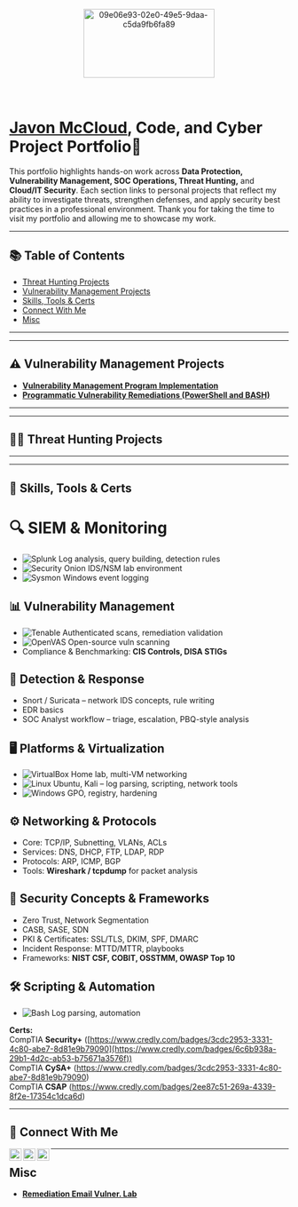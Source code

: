 <!-- Optional banner (replace the URL with your own image) -->
<p align="center">
<img width="236" height="124" alt="09e06e93-02e0-49e5-9daa-c5da9fb6fa89" src="https://github.com/user-attachments/assets/f02c93a7-a246-4bf4-beec-37d6cb2c8e8c" />

</p>

<h1><br/><a href="https://www.linkedin.com/in/javonmccloud/">Javon McCloud</a>, Code, and Cyber Project Portfolio🔐</h1> 

This portfolio highlights hands-on work across **Data Protection, Vulnerability Management, SOC Operations, Threat Hunting,** and **Cloud/IT Security**. Each section links to personal projects that reflect my ability to investigate threats, strengthen defenses, and apply security best practices in a professional environment. Thank you for taking the time to visit my portfolio and allowing me to showcase my work.

---

## 📚 Table of Contents
<!-- - [Data Loss Prevention (DLP) Projects](#-data-loss-prevention-dlp-projects)
- [Vulnerability Management Projects](#-vulnerability-management-projects)
- [Security Operations Projects](#-security-operations-projects)
- [Threat Hunting Projects](#-threat-hunting-projects)
- [Cloud & IT Security Labs](#-cloud--it-security-labs) -->
- [Threat Hunting Projects](#-threat-hunting-projects)
- [Vulnerability Management Projects](#-vulnerability-management-projects)
- [Skills, Tools & Certs](#-skills-tools--certs)
- [Connect With Me](#-connect-with-me)
- [Misc](#-misc)
---

<!-- ## 🧰 Data Loss Prevention (DLP) Projects (Coming Soon) -->


---

## ⚠️ Vulnerability Management Projects
- **[Vulnerability Management Program Implementation](https://github.com/Mc-Cloud-Code-Cyber/vulnerability-management-program)**
- **[Programmatic Vulnerability Remediations (PowerShell and BASH)](https://github.com/Mc-Cloud-Code-Cyber/)**

---

<!-- ## 🛡️ Security Operations Projects -->


---

## 🕵🏾 Threat Hunting Projects


---

<!-- ## ☁️ Cloud & IT Security Labs -->
 

---

## 🧪 Skills, Tools & Certs

# 🔍 SIEM & Monitoring  
- ![Splunk](https://img.shields.io/badge/-Splunk-000?logo=splunk) Log analysis, query building, detection rules  
- ![Security Onion](https://img.shields.io/badge/-Security%20Onion-2b5797) IDS/NSM lab environment  
- ![Sysmon](https://img.shields.io/badge/-Sysmon-4caf50) Windows event logging  

## 📊 Vulnerability Management  
- ![Tenable](https://img.shields.io/badge/-Tenable%20%7C%20Nessus-004d99) Authenticated scans, remediation validation  
- ![OpenVAS](https://img.shields.io/badge/-OpenVAS-009639) Open-source vuln scanning  
- Compliance & Benchmarking: **CIS Controls, DISA STIGs**  

## 🚨 Detection & Response  
- Snort / Suricata – network IDS concepts, rule writing  
- EDR basics  
- SOC Analyst workflow – triage, escalation, PBQ-style analysis  

## 🖥️ Platforms & Virtualization  
- ![VirtualBox](https://img.shields.io/badge/-VirtualBox-183A61?logo=virtualbox) Home lab, multi-VM networking  
- ![Linux](https://img.shields.io/badge/-Linux-FCC624?logo=linux) Ubuntu, Kali – log parsing, scripting, network tools  
- ![Windows](https://img.shields.io/badge/-Windows%20Server-0078D6?logo=windows) GPO, registry, hardening  

## ⚙️ Networking & Protocols  
- Core: TCP/IP, Subnetting, VLANs, ACLs  
- Services: DNS, DHCP, FTP, LDAP, RDP  
- Protocols: ARP, ICMP, BGP  
- Tools: **Wireshark / tcpdump** for packet analysis  

## 🔐 Security Concepts & Frameworks  
- Zero Trust, Network Segmentation  
- CASB, SASE, SDN  
- PKI & Certificates: SSL/TLS, DKIM, SPF, DMARC  
- Incident Response: MTTD/MTTR, playbooks  
- Frameworks: **NIST CSF, COBIT, OSSTMM, OWASP Top 10**  

## 🛠️ Scripting & Automation  
- ![Bash](https://img.shields.io/badge/-Bash-4EAA25?logo=gnu-bash) Log parsing, automation

**Certs:**  
CompTIA **Security+** ([https://www.credly.com/badges/3cdc2953-3331-4c80-abe7-8d81e9b79090](https://www.credly.com/badges/6c6b938a-29b1-4d2c-ab53-b75671a3576f))  
CompTIA **CySA+** (https://www.credly.com/badges/3cdc2953-3331-4c80-abe7-8d81e9b79090)  
CompTIA **CSAP** (https://www.credly.com/badges/2ee87c51-269a-4339-8f2e-17354c1dca6d)  

---

## 🤝 Connect With Me


[<img align="left" alt="___________ | Twitter" width="22px" src="https://cdn.jsdelivr.net/npm/simple-icons@v3/icons/twitter.svg" />][twitter]
[<img align="left" alt="___________ | LinkedIn" width="22px" src="https://cdn.jsdelivr.net/npm/simple-icons@v3/icons/linkedin.svg" />][linkedin]
[<img align="left" alt="___________ | Instagram" width="22px" src="https://cdn.jsdelivr.net/npm/simple-icons@v3/icons/instagram.svg" />][instagram]

[twitter]: https://twitter.com/rastalavistah
[instagram]: https://www.instagram.com/rastalavistah
[linkedin]: https://linkedin.com/in/javonmccloud/

<!--
<img width="35" alt="image" src="https://github.com/user-attachments/assets/2f41c7cd-5ea8-4475-b451-a37161b6c3fb"> 
<img width="35" alt="image" src="https://github.com/user-attachments/assets/77649969-9910-4994-8b96-74a116cfb2a8">
-->

---
## Misc
- **[Remediation Email Vulner. Lab](https://github.com/Mc-Cloud-Code-Cyber/Mc-Cloud-Code-Cyber/blob/main/remediation%20email)**
```markdown

